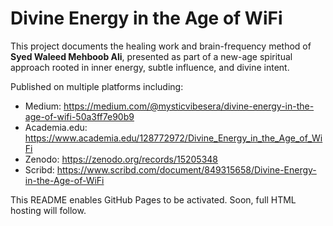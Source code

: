 # Divine Energy in the Age of WiFi

This project documents the healing work and brain-frequency method of **Syed Waleed Mehboob Ali**, presented as part of a new-age spiritual approach rooted in inner energy, subtle influence, and divine intent.

Published on multiple platforms including:
- Medium: https://medium.com/@mysticvibesera/divine-energy-in-the-age-of-wifi-50a3ff7e90b9
- Academia.edu: https://www.academia.edu/128772972/Divine_Energy_in_the_Age_of_WiFi
- Zenodo: https://zenodo.org/records/15205348
- Scribd: https://www.scribd.com/document/849315658/Divine-Energy-in-the-Age-of-WiFi

This README enables GitHub Pages to be activated. Soon, full HTML hosting will follow.
